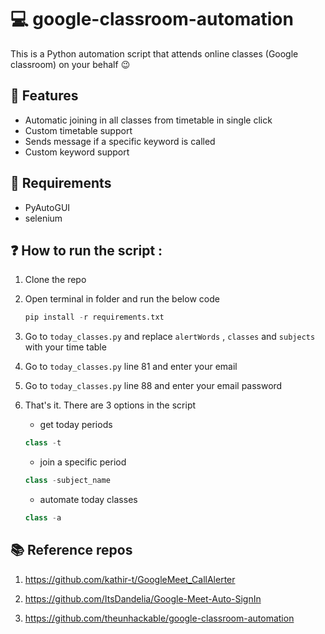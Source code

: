 # 💻 google-classroom-automation

This is a Python automation script that attends online classes (Google classroom) on your behalf 😉

## 👀 Features

- Automatic joining in all classes from timetable in single click
- Custom timetable support
- Sends message if a specific keyword is called
- Custom keyword support

## 🤖 Requirements

- PyAutoGUI
- selenium

## ❓ How to run the script :

1. Clone the repo
2. Open terminal in folder and run the below code

   ```python
   pip install -r requirements.txt
   ```

3. Go to `today_classes.py` and replace `alertWords` , `classes` and `subjects` with your time table

4. Go to `today_classes.py` line 81 and enter your email

5. Go to `today_classes.py` line 88 and enter your email password

6. That's it. There are 3 options in the script

   - get today periods

   ```python
   class -t
   ```

   - join a specific period

   ```python
   class -subject_name
   ```

   - automate today classes

   ```python
   class -a
   ```

## 📚 Reference repos

1. https://github.com/kathir-t/GoogleMeet_CallAlerter

2. https://github.com/ItsDandelia/Google-Meet-Auto-SignIn

3. https://github.com/theunhackable/google-classroom-automation
